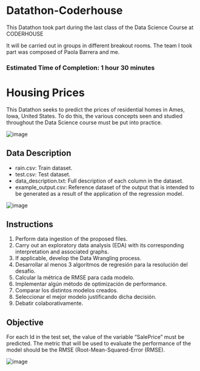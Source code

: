 # Datathon-Coderhouse
This Datathon took part during the last class of the Data Science Course at CODERHOUSE

It will be carried out in groups in different breakout rooms. The team I took part was composed of Paola Barrera and me.

### Estimated Time of Completion: **1 hour 30 minutes** 

# Housing Prices
This Datathon seeks to predict the prices of residential homes in Ames, Iowa, United States. To do this, the various concepts seen and studied throughout the Data Science course must be put into practice.

![image](https://user-images.githubusercontent.com/86995479/156483770-d1608c5c-cc78-46eb-900d-fb4eee39930a.png)

## Data Description
- rain.csv: Train dataset.
- test.csv: Test dataset.
- data_description.txt: Full description of each column in the dataset.
- example_output.csv: Reference dataset of the output that is intended to be generated as a result of the application of the regression model.

![image](https://user-images.githubusercontent.com/86995479/156483917-76ce7cf9-2abc-49b4-b53f-7a203963925d.png)

## Instructions
1. Perform data ingestion of the proposed files.
2. Carry out an exploratory data analysis (EDA) with its corresponding interpretation and associated graphs.
3. If applicable, develop the Data Wrangling process.
4. Desarrollar al menos 3 algoritmos de regresión para la resolución del desafío.
5. Calcular la métrica de RMSE para cada modelo.
6. Implementar algún método de optimización de performance.
7. Comparar los distintos modelos creados.
8. Seleccionar el mejor modelo justificando dicha decisión.
9. Debatir colaborativamente.

## Objective
For each Id in the test set, the value of the variable “SalePrice” must be predicted. The metric that will be used to evaluate the performance of the model should be the RMSE (Root-Mean-Squared-Error (RMSE).

![image](https://user-images.githubusercontent.com/86995479/156483842-9d987af6-ba07-4260-ae1e-7b8fff6e8ea8.png)



